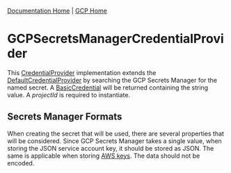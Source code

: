 [Documentation Home](../../docs/readme.md) | [GCP Home](../readme.md)

# GCPSecretsManagerCredentialProvider
This [CredentialProvider](../../docs/credentialprovider.md) implementation extends the [DefaultCredentialProvider](../../docs/credentialprovider.md#DefaultCredentialProvider)
by searching the GCP Secrets Manager for the named secret. A [BasicCredential](../../docs/credentialprovider.md#BasicCredential) will be returned
containing the string value. A _projectId_ is required to instantiate.

## Secrets Manager Formats
When creating the secret that will be used, there are several properties that will be considered. Since GCP Secrets Manager
takes a single value, when storing the JSON service account key, it should be stored as JSON. The same is applicable when
storing [AWS keys](../../metalus-aws/docs/awssecretsmanager-credentialprovider.md#secrets-manager-formats). The data should
not be encoded.
